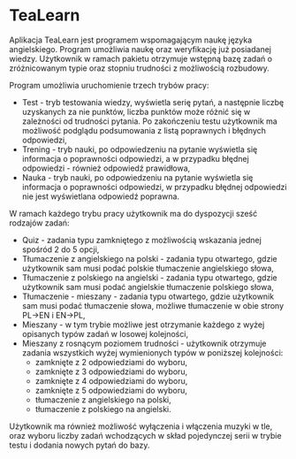 # TeaLearn

Aplikacja TeaLearn jest programem wspomagającym naukę języka angielskiego. Program umożliwia
naukę oraz weryfikację już posiadanej wiedzy. Użytkownik w ramach pakietu otrzymuje wstępną
bazę zadań o zróżnicowanym typie oraz stopniu trudności z możliwością rozbudowy.

Program umożliwia uruchomienie trzech trybów pracy:
 - Test - tryb testowania wiedzy, wyświetla serię pytań, a następnie liczbę uzyskanych za nie
punktów, liczba punktów może różnić się w zależności od trudności pytania. Po zakończeniu testu użytkownik ma możliwość podglądu podsumowania z listą poprawnych i błędnych odpowiedzi,
 - Trening - tryb nauki, po odpowiedzeniu na pytanie wyświetla się informacja o poprawności
odpowiedzi, a w przypadku błędnej odpowiedzi - również odpowiedź prawidłowa,
 - Nauka - tryb nauki, po odpowiedzeniu na pytanie wyświetla się informacja o poprawności
odpowiedzi, w przypadku błędnej odpowiedzi nie jest wyświetlana odpowiedź poprawna.

W ramach każdego trybu pracy użytkownik ma do dyspozycji sześć rodzajów zadań:
 - Quiz - zadania typu zamkniętego z możliwością wskazania jednej spośród 2 do 5 opcji,
 - Tłumaczenie z angielskiego na polski - zadania typu otwartego, gdzie użytkownik sam musi
podać polskie tłumaczenie angielskiego słowa,
 - Tłumaczenie z polskiego na angielski - zadania typu otwartego, gdzie użytkownik sam musi
podać angielskie tłumaczenie polskiego słowa,
 - Tłumaczenie - mieszany - zadania typu otwartego, gdzie użytkownik sam musi podać
tłumaczenie słowa, możliwe tłumaczenie w obie strony PL->EN i EN->PL,
 - Mieszany - w tym trybie możliwe jest otrzymanie każdego z wyżej opisanych typów zadań w
losowej kolejności,
 - Mieszany z rosnącym poziomem trudności - użytkownik otrzymuje zadania wszystkich wyżej
wymienionych typów w poniższej kolejności:
    - zamknięte z 2 odpowiedziami do wyboru,
    - zamknięte z 3 odpowiedziami do wyboru,
    - zamknięte z 4 odpowiedziami do wyboru,
    - zamknięte z 5 odpowiedziami do wyboru,
    - tłumaczenie z angielskiego na polski,
    - tłumaczenie z polskiego na angielski.

Użytkownik ma również możliwość wyłączenia i włączenia muzyki w tle, oraz wyboru liczby zadań
wchodzących w skład pojedynczej serii w trybie testu i dodania nowych pytań do bazy.
